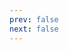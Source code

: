 ```yaml
---
prev: false
next: false
---
```


<script setup>
  import basic from './demo/basic.vue'
  import line from './demo/line.vue'
  import round from './demo/round.vue'
  import inline from './demo/inline.vue'
  import link from './demo/link.vue'

  import { reactive, markRaw } from 'vue'

  const list = reactive({
    title: 'Input',
    data: [
      {
        title: '填充按钮',
        component: markRaw(basic),
      },
      {
        title: '描边按钮',
        component: markRaw(line),
      },
      {
        title: '圆角按钮',
        component: markRaw(round),
      },
      {
        title: '行内按钮',
        component: markRaw(inline),
      },
      {
        title: '文字链接按钮',
        component: markRaw(link),
      }
    ]
  })

</script>

<MobileDemoSingle :list="list" />